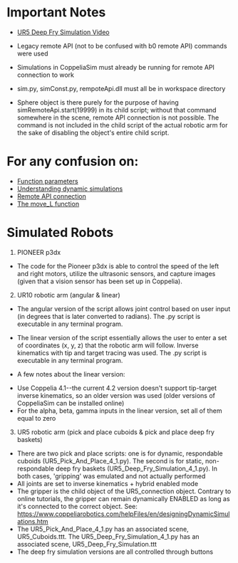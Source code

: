 # Important Notes

* [UR5 Deep Fry Simulation Video](https://www.youtube.com/watch?v=A1o8x-pBRHQ)

* Legacy remote API (not to be confused with b0 remote API) commands were used
* Simulations in CoppeliaSim must already be running for remote API connection to work
* sim.py, simConst.py, rempoteApi.dll must all be in workspace directory
* Sphere object is there purely for the purpose of having simRemoteApi.start(19999) in its child script; without that command somewhere in the scene, remote API connection is not possible. The command is not included in the child script of the actual robotic arm for the sake of disabling the object's entire child script.

# For any confusion on:

* [Function parameters](https://www.coppeliarobotics.com/helpFiles/en/remoteApiFunctionsPython.htm)
* [Understanding dynamic simulations](https://www.coppeliarobotics.com/helpFiles/en/designingDynamicSimulations.htm)
* [Remote API connection](https://youtu.be/SQont-mTnfM?t=982)
* [The move_L function](https://youtu.be/CVoV08T0Aqo?t=948)

# Simulated Robots

1. PIONEER p3dx 
  * The code for the Pioneer p3dx is able to control the speed of the left and right motors, utilize the ultrasonic sensors, and capture images (given that a vision
sensor has been set up in Coppelia).

2. UR10 robotic arm (angular & linear)
 * The angular version of the script allows joint control based on user input (in degrees that is later converted to radians). The .py script is executable in any terminal program.

* The linear version of the script essentially allows the user to enter a set of coordinates (x, y, z) that the robotic arm will follow. Inverse kinematics with tip and target tracing was used. The .py script is executable in any terminal program.

* A few notes about the linear version:
- Use Coppelia 4.1--the current 4.2 version doesn't support tip-target inverse kinematics, so an older version was used (older versions of CoppeliaSim can be installed online)
- For the alpha, beta, gamma inputs in the linear version, set all of them equal to zero

3. UR5 robotic arm (pick and place cuboids & pick and place deep fry baskets)
* There are two pick and place scripts: one is for dynamic, respondable cuboids (UR5_Pick_And_Place_4_1.py). The second is for static, non-respondable deep fry baskets (UR5_Deep_Fry_Simulation_4_1.py). In both cases, 'gripping' was emulated and not actually performed
* All joints are set to inverse kinematics + hybrid enabled mode
* The gripper is the child object of the UR5_connection object. Contrary to online tutorials, the gripper can remain dynamically ENABLED as long as it's connected to the correct object. See: https://www.coppeliarobotics.com/helpFiles/en/designingDynamicSimulations.htm
* The UR5_Pick_And_Place_4_1.py has an associated scene, UR5_Cuboids.ttt. The UR5_Deep_Fry_Simulation_4_1.py has an associated scene, UR5_Deep_Fry_Simulation.ttt
* The deep fry simulation versions are all controlled through buttons
